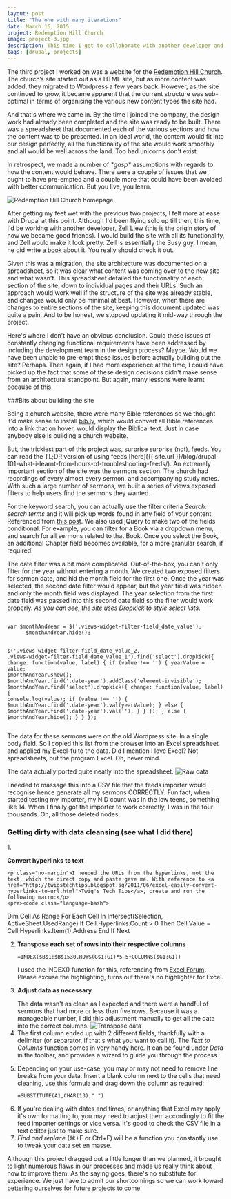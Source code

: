 ```yaml
---
layout: post
title: "The one with many iterations"
date: March 16, 2015
project: Redemption Hill Church
image: project-3.jpg
description: This time I get to collaborate with another developer and also, continue my adventures with wrangling feeds.
tags: [drupal, projects]
---
```

The third project I worked on was a website for the [Redemption Hill Church](http://rhc.org.sg/). The church’s site started out as a HTML site, but as more content was added, they migrated to Wordpress a few years back. However, as the site continued to grow, it became apparent that the current structure was sub-optimal in terms of organising the various new content types the site had.

And that's where we came in. By the time I joined the company, the design work had already been completed and the site was ready to be built. There was a spreadsheet that documented each of the various sections and how the content was to be presented. In an ideal world, the content would fit into our design perfectly, all the functionality of the site would work smoothly and all would be well across the land. Too bad unicorns don't exist. 

In retrospect, we made a number of *\*gasp\** assumptions with regards to how the content would behave. There were a couple of issues that we ought to have pre-empted and a couple more that could have been avoided with better communication. But you live, you learn.

<img src="{{ site.url }}/images/posts/rhc/rhc.jpg" alt="Redemption Hill Church homepage"/>

After getting my feet wet with the previous two projects, I felt more at ease with Drupal at this point. Although I'd been flying solo up till then, this time, I'd be working with another developer, [Zell Liew](http://zell-weekeat.com/) (this is the origin story of how we became good friends). I would build the site with all its functionality, and Zell would make it look pretty. Zell is essentially the Susy guy, I mean, he did write [a book](http://zell-weekeat.com/learnsusy/) about it. You really should check it out.

Given this was a migration, the site architecture was documented on a spreadsheet, so it was clear what content was coming over to the new site and what wasn't. This spreadsheet detailed the functionality of each section of the site, down to individual pages and their URLs. Such an approach would work well if the structure of the site was already stable, and changes would only be minimal at best. However, when there are changes to entire sections of the site, keeping this document updated was quite a pain. And to be honest, we stopped updating it mid-way through the project.

Here's where I don't have an obvious conclusion. Could these issues of constantly changing functional requirements have been addressed by including the development team in the design process? Maybe. Would we have been unable to pre-empt these issues before actually building out the site? Perhaps. Then again, if I had more experience at the time, I could have picked up the fact that some of these design decisions didn't make sense from an architectural standpoint. But again, many lessons were learnt because of this.

###Bits about building the site

Being a church website, there were many Bible references so we thought it'd make sense to install [bib.ly](https://www.drupal.org/project/bibly), which would convert all Bible references into a link that on hover, would display the Biblical text. Just in case anybody else is building a church website.

But, the trickiest part of this project was, surprise surprise (not), feeds. You can read the TL;DR version of using feeds [here]({{ site.url }}/blog/drupal-101-what-i-learnt-from-hours-of-troubleshooting-feeds/). An extremely important section of the site was the sermons section. The church had recordings of every almost every sermon, and accompanying study notes. With such a large number of sermons, we built a series of views exposed filters to help users find the sermons they wanted.

For the keyword search, you can actually use the filter criteria *Search: search terms* and it will pick up words found in any field of your content. Referenced from [this post](https://www.drupal.org/node/680442). We also used jQuery to make two of the fields conditional. For example, you can filter for a Book via a dropdown menu, and search for all sermons related to that Book. Once you select the Book, an additional Chapter field becomes available, for a more granular search, if required.

<p class="no-margin">The date filter was a bit more complicated. Out-of-the-box, you can't only filter for the year without entering a month. We created two exposed filters for sermon date, and hid the month field for the first one. Once the year was selected, the second date filter would appear, but the year field was hidden and only the month field was displayed. The year selection from the first date field was passed into this second date field so the filter would work properly. <em>As you can see, the site uses Dropkick to style select lists</em>.</p>
<pre><code class="language-javascript">
var $monthAndYear = $('.views-widget-filter-field_date_value');
      $monthAndYear.hide();

$('.views-widget-filter-field_date_value_2, .views-widget-filter-field_date_value_1').find('select').dropkick({
  change: function(value, label) {
    if (value !== '') {
      yearValue = value;
      $monthAndYear.show();
      $monthAndYear.find('.date-year').addClass('element-invisible');
      $monthAndYear.find('select').dropkick({
        change: function(value, label) {
          console.log(value);
          if (value !== '') {
            $monthAndYear.find('.date-year').val(yearValue);
          } else {
            $monthAndYear.find('.date-year').val('');
          }
        }
      });
    } else {
      $monthAndYear.hide();
    }
  }
});</code></pre>

The data for these sermons were on the old Wordpress site. In a single body field. So I copied this list from the browser into an Excel spreadsheet and applied my Excel-fu to the data. Did I mention I love Excel? Not spreadsheets, but the program Excel. Oh, never mind.

The data actually ported quite neatly into the spreadsheet.
<img src="{{ site.url }}/images/posts/rhc/rhc-2.jpg" alt="Raw data"/>

I needed to massage this into a CSV file that the feeds importer would recognise hence generate all my sermons CORRECTLY. Fun fact, when I started testing my importer, my NID count was in the low teens, something like 14. When I finally got the importer to work correctly, I was in the four thousands. Oh, all those deleted nodes.

<h3 id="data-cleansing">Getting dirty with data cleansing (see what I did there)</h3>
1. <p class="no-margin"><strong>Convert hyperlinks to text</strong></p>
    
    <p class="no-margin">I needed the URLs from the hyperlinks, not the text, which the direct copy and paste gave me. With reference to <a href="http://twigstechtips.blogspot.sg/2011/06/excel-easily-convert-hyperlinks-to-url.html">Twig's Tech Tips</a>, create and run the following macro:</p>
    <pre><code class="language-bash">
Dim Cell As Range 
For Each Cell In Intersect(Selection, ActiveSheet.UsedRange) 
    If Cell.Hyperlinks.Count > 0 Then 
        Cell.Value = Cell.Hyperlinks.Item(1).Address 
    End If 
Next</code></pre>
 
2. <strong>Transpose each set of rows into their respective columns</strong>
   <pre><code class="language-bash">=INDEX($B$1:$B$1530,ROWS(G$1:G1)*5-5+COLUMNS($G1:G1))</code></pre> 
    I used the INDEX() function for this, referencing from [Excel Forum](http://www.excelforum.com/excel-formulas-and-functions/947088-transpose-every-5-cells-in-column-a-to-indidual-rows-in-column-b.html). Please excuse the highlighting, turns out there's no highlighter for Excel.
3. <p class="no-margin"><strong>Adjust data as necessary</strong></p>
    The data wasn't as clean as I expected and there were a handful of sermons that had more or less than five rows. Because it was a manageable number, I did this adjustment manually to get all the data into the correct columns.
    <img src="{{ site.url }}/images/posts/rhc/rhc-3.jpg" alt="Transpose data"/>
4. The first column ended up with 2 different fields, thankfully with a delimiter (or separator, if that's what you want to call it). The *Text to Columns* function comes in very handy here. It can be found under *Data* in the toolbar, and provides a wizard to guide you through the process.
5. <p class="no-margin">Depending on your use-case, you may or may not need to remove line breaks from your data. Insert a blank column next to the cells that need cleaning, use this formula and drag down the column as required:</p>
    <pre><code class="language-bash">=SUBSTITUTE(A1,CHAR(13)," ")</code></pre>
6. If you're dealing with dates and times, or anything that Excel may apply it's own formatting to, you may need to adjust them accordingly to fit the feed importer settings or vice versa. It's good to check the CSV file in a text editor just to make sure.
7. *Find and replace* (⌘+F or Ctrl+F) will be a function you constantly use to tweak your data set en masse.

Although this project dragged out a little longer than we planned, it brought to light numerous flaws in our processes and made us really think about how to improve them. As the saying goes, there's no substitute for experience. We just have to admit our shortcomings so we can work toward bettering ourselves for future projects to come.
